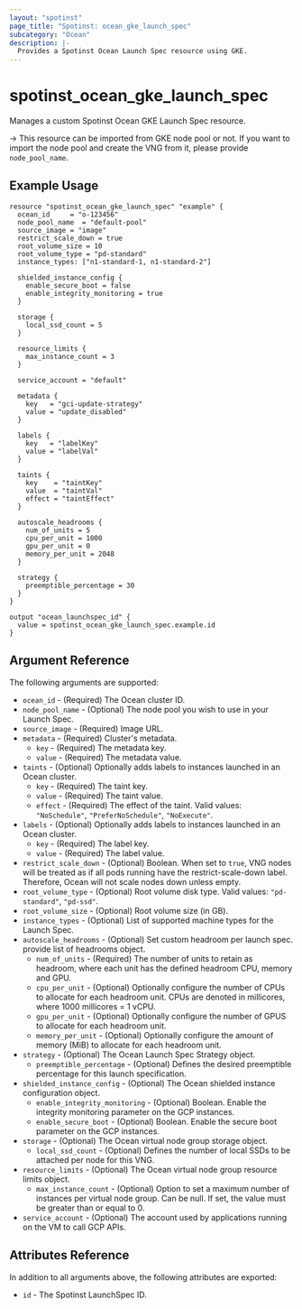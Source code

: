 ```yaml
---
layout: "spotinst"
page_title: "Spotinst: ocean_gke_launch_spec"
subcategory: "Ocean"
description: |-
  Provides a Spotinst Ocean Launch Spec resource using GKE.
---
```


# spotinst\_ocean\_gke\_launch\_spec

Manages a custom Spotinst Ocean GKE Launch Spec resource.

-> This resource can be imported from GKE node pool or not. If you want to import the node pool and create the VNG from it, please provide `node_pool_name`.

## Example Usage

```hcl
resource "spotinst_ocean_gke_launch_spec" "example" {
  ocean_id     = "o-123456"
  node_pool_name  = "default-pool"
  source_image = "image"
  restrict_scale_down = true
  root_volume_size = 10
  root_volume_type = "pd-standard"
  instance_types: ["n1-standard-1, n1-standard-2"]
  
  shielded_instance_config {
    enable_secure_boot = false
    enable_integrity_monitoring = true
  }

  storage {
    local_ssd_count = 5
  }

  resource_limits {
    max_instance_count = 3
  }
  
  service_account = "default"

  metadata {
    key   = "gci-update-strategy"
    value = "update_disabled"
  }
  
  labels {
    key   = "labelKey"
    value = "labelVal"
  }
  
  taints {
    key    = "taintKey"
    value  = "taintVal"
    effect = "taintEffect"
  }
  
  autoscale_headrooms {
    num_of_units = 5
    cpu_per_unit = 1000
    gpu_per_unit = 0
    memory_per_unit = 2048
  }

  strategy {
    preemptible_percentage = 30
  }
}
```
```
output "ocean_launchspec_id" {
  value = spotinst_ocean_gke_launch_spec.example.id
}
```

## Argument Reference

The following arguments are supported:

* `ocean_id` - (Required) The Ocean cluster ID.
* `node_pool_name` - (Optional) The node pool you wish to use in your Launch Spec.
* `source_image` - (Required) Image URL.
* `metadata` - (Required) Cluster's metadata.
    * `key` - (Required) The metadata key.
    * `value` - (Required) The metadata value.
* `taints` - (Optional) Optionally adds labels to instances launched in an Ocean cluster.
    * `key` - (Required) The taint key.
    * `value` - (Required) The taint value.
    * `effect` - (Required) The effect of the taint. Valid values: `"NoSchedule"`, `"PreferNoSchedule"`, `"NoExecute"`.
* `labels` - (Optional) Optionally adds labels to instances launched in an Ocean cluster.
    * `key` - (Required) The label key.
    * `value` - (Required) The label value.
* `restrict_scale_down` - (Optional) Boolean. When set to `true`, VNG nodes will be treated as if all pods running have the restrict-scale-down label. Therefore, Ocean will not scale nodes down unless empty.
* `root_volume_type` - (Optional) Root volume disk type. Valid values: `"pd-standard"`, `"pd-ssd"`.
* `root_volume_size` - (Optional) Root volume size (in GB).
* `instance_types` - (Optional) List of supported machine types for the Launch Spec.
* `autoscale_headrooms` - (Optional) Set custom headroom per launch spec. provide list of headrooms object.
    * `num_of_units` - (Required) The number of units to retain as headroom, where each unit has the defined headroom CPU, memory and GPU.
    * `cpu_per_unit` - (Optional) Optionally configure the number of CPUs to allocate for each headroom unit. CPUs are denoted in millicores, where 1000 millicores = 1 vCPU.
    * `gpu_per_unit` - (Optional) Optionally configure the number of GPUS to allocate for each headroom unit.
    * `memory_per_unit` - (Optional) Optionally configure the amount of memory (MiB) to allocate for each headroom unit.
* `strategy` - (Optional) The Ocean Launch Spec Strategy object.
    * `preemptible_percentage` - (Optional) Defines the desired preemptible percentage for this launch specification.
* `shielded_instance_config` - (Optional) The Ocean shielded instance configuration object.
  * `enable_integrity_monitoring` - (Optional) Boolean. Enable the integrity monitoring parameter on the GCP instances.
  * `enable_secure_boot` - (Optional) Boolean. Enable the secure boot parameter on the GCP instances.
* `storage` - (Optional) The Ocean virtual node group storage object.
  * `local_ssd_count` - (Optional) Defines the number of local SSDs to be attached per node for this VNG.
* `resource_limits` - (Optional) The Ocean virtual node group resource limits object.
  * `max_instance_count` - (Optional) Option to set a maximum number of instances per virtual node group. Can be null. If set, the value must be greater than or equal to 0.
* `service_account` - (Optional) The account used by applications running on the VM to call GCP APIs.


## Attributes Reference

In addition to all arguments above, the following attributes are exported:
* `id` - The Spotinst LaunchSpec ID.
